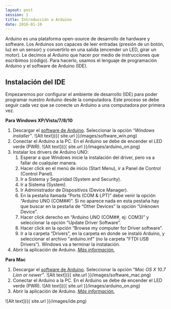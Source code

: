 ```yaml
---
layout: post
session: 1
title: Introducción a Arduino
date: 2016-01-10
---
```


Arduino es una plataforma open-source de desarrollo de hardware y software. Los Arduinos son capaces de leer entradas 
(presión de un botón, luz en un sensor) y convertirlo en una salida (encender un LED, girar un motor). Le decimos al
Arduino que hacer por medio de instrucciones que escribimos (código). Para hacerlo, usamos el lenguaje de programación
Arduino y el software de Arduino (IDE).

## Instalación del IDE
Empezaremos por configurar el ambiente de desarrollo (IDE) para poder programar nuestro Arduino desde la computadora. 
Este proceso se debe seguir cada vez que se conecte un Arduino a una computadora por primera vez.

**Para Windows XP/Vista/7/8/10**

1. Descargar el [software de Arduino](https://www.arduino.cc/en/Main/Software). Seleccionar la opción *“Windows 
installer”*.
![Alt text]({{ site.url }}/images/software_win.png)
2. Conectar el Arduino a la PC. En el Arduino se debe de encender el LED verde (PWR).
![Alt text]({{ site.url }}/images/arduino_on.png)
3. Instalar los drivers de Arduino UNO:
    1. Esperar a que Windows inicie la instalación del driver, pero va a fallar de cualquier manera.
    2. Hacer click en el menú de inicio (Start Menu), ir a Panel de Control (Control Panel).
    3. Ir a Sistema y Seguridad (System and Security). 
    4. Ir a Sistema (System). 
    5. Ir Administrador de Dispositivos (Device Manager).
    6. En la pestaña llamada “Ports (COM & LPT)” debe venir la opción “Arduino UNO (COM##)”. Si no aparece nada en esta 
       pestaña hay que buscar en la pestaña de “Other Devices” la opción “Unknown Device”.
    7. Hacer click derecho en “Arduino UNO (COM##, ej: COM3)” y seleccionar la opción “Update Driver Software”.
    8. Hacer click en la opción “Browse my computer for Driver software”.
    9. Ir a la carpeta “Drivers”, en la carpeta en donde se instaló Arduino, y seleccionar el archivo "arduino.inf" (no 
       la carpeta "FTDI USB Drivers”). Windows va a terminar la instalación.
4. Abrir la aplicación de Arduino.
*[Más información.](https://www.arduino.cc/en/Guide/Windows)*

**Para Mac**

1. Descargar el [software de Arduino](https://www.arduino.cc/en/Main/Software). Seleccionar la opción *“Mac OS X 10.7 
Lion or newer”*.
![Alt text]({{ site.url }}/images/software_mac.png)
2. Conectar el Arduino a la PC. En el Arduino se debe de encender el LED verde (PWR).
![Alt text]({{ site.url }}/images/arduino_on.png)
4. Abrir la aplicación de Arduino.
*[Más información.](https://www.arduino.cc/en/Guide/MacOSX)*

![Alt text]({{ site.url }}/images/ide.png)